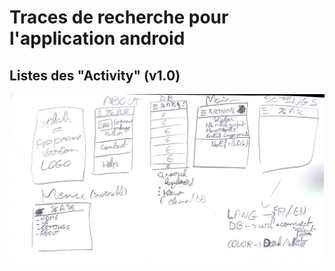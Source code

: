 # Traces de recherche pour l'application android

## Listes des "Activity" (v1.0)
![App 1.0](src/android-app-v1.0.jpg)